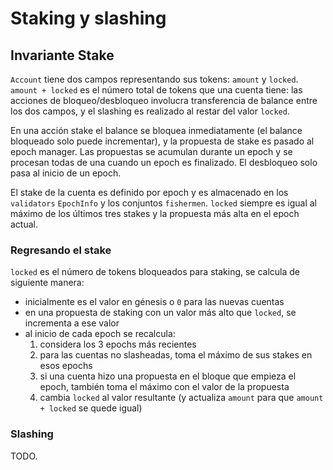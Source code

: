 # Staking y slashing

## Invariante Stake
`Account` tiene dos campos representando sus tokens: `amount` y `locked`. `amount + locked` es el número total de
tokens que una cuenta tiene: las acciones de bloqueo/desbloqueo involucra transferencia de balance entre los dos campos, y el
slashing es realizado al restar del valor `locked`.

En una acción stake el balance se bloquea inmediatamente (el balance bloqueado solo puede incrementar), y la propuesta de stake es
pasado al epoch manager. Las propuestas se acumulan durante un epoch y se procesan todas de una cuando un epoch es finalizado.
El desbloqueo solo pasa al inicio de un epoch.

El stake de la cuenta es definido por epoch y es almacenado en los `validators` `EpochInfo` y los conjuntos `fishermen`. `locked`
siempre es igual al máximo de los últimos tres stakes y la propuesta más alta en el epoch actual.


### Regresando el stake
`locked` es el número de tokens bloqueados para staking, se calcula de siguiente manera:
- inicialmente es el valor en génesis o `0` para las nuevas cuentas
- en una propuesta de staking con un valor más alto que `locked`, se incrementa a ese valor
- al inicio de cada epoch se recalcula:
    1. considera los 3 epochs más recientes
    2. para las cuentas no slasheadas, toma el máximo de sus stakes en esos epochs
    3. si una cuenta hizo una propuesta en el bloque que empieza el epoch, también toma el máximo con el valor de la propuesta
    4. cambia `locked` al valor resultante (y actualiza `amount` para que `amount + locked` se quede igual)

### Slashing
TODO.

